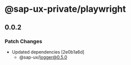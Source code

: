 # @sap-ux-private/playwright

## 0.0.2

### Patch Changes

-   Updated dependencies [2e0b1a6d]
    -   @sap-ux/logger@0.5.0
